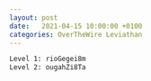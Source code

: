```yaml
---
layout: post
date:   2021-04-15 10:00:00 +0100
categories: OverTheWire Leviathan
---
```


```bash
Level 1: rioGegei8m
Level 2: ougahZi8Ta

```